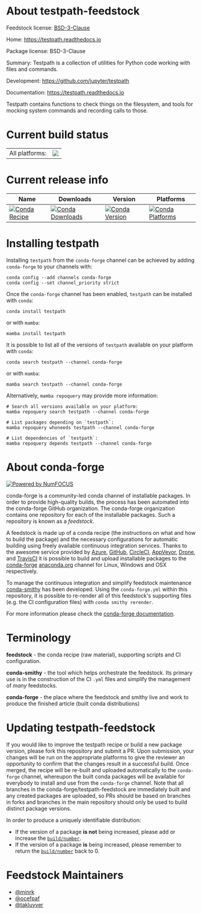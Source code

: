 About testpath-feedstock
========================

Feedstock license: [BSD-3-Clause](https://github.com/conda-forge/testpath-feedstock/blob/main/LICENSE.txt)

Home: https://testpath.readthedocs.io

Package license: BSD-3-Clause

Summary: Testpath is a collection of utilities for Python code working with files and commands.

Development: https://github.com/jupyter/testpath

Documentation: https://testpath.readthedocs.io

Testpath contains functions to check things on the filesystem,
and tools for mocking system commands and recording calls to those.


Current build status
====================


<table><tr><td>All platforms:</td>
    <td>
      <a href="https://dev.azure.com/conda-forge/feedstock-builds/_build/latest?definitionId=2064&branchName=main">
        <img src="https://dev.azure.com/conda-forge/feedstock-builds/_apis/build/status/testpath-feedstock?branchName=main">
      </a>
    </td>
  </tr>
</table>

Current release info
====================

| Name | Downloads | Version | Platforms |
| --- | --- | --- | --- |
| [![Conda Recipe](https://img.shields.io/badge/recipe-testpath-green.svg)](https://anaconda.org/conda-forge/testpath) | [![Conda Downloads](https://img.shields.io/conda/dn/conda-forge/testpath.svg)](https://anaconda.org/conda-forge/testpath) | [![Conda Version](https://img.shields.io/conda/vn/conda-forge/testpath.svg)](https://anaconda.org/conda-forge/testpath) | [![Conda Platforms](https://img.shields.io/conda/pn/conda-forge/testpath.svg)](https://anaconda.org/conda-forge/testpath) |

Installing testpath
===================

Installing `testpath` from the `conda-forge` channel can be achieved by adding `conda-forge` to your channels with:

```
conda config --add channels conda-forge
conda config --set channel_priority strict
```

Once the `conda-forge` channel has been enabled, `testpath` can be installed with `conda`:

```
conda install testpath
```

or with `mamba`:

```
mamba install testpath
```

It is possible to list all of the versions of `testpath` available on your platform with `conda`:

```
conda search testpath --channel conda-forge
```

or with `mamba`:

```
mamba search testpath --channel conda-forge
```

Alternatively, `mamba repoquery` may provide more information:

```
# Search all versions available on your platform:
mamba repoquery search testpath --channel conda-forge

# List packages depending on `testpath`:
mamba repoquery whoneeds testpath --channel conda-forge

# List dependencies of `testpath`:
mamba repoquery depends testpath --channel conda-forge
```


About conda-forge
=================

[![Powered by
NumFOCUS](https://img.shields.io/badge/powered%20by-NumFOCUS-orange.svg?style=flat&colorA=E1523D&colorB=007D8A)](https://numfocus.org)

conda-forge is a community-led conda channel of installable packages.
In order to provide high-quality builds, the process has been automated into the
conda-forge GitHub organization. The conda-forge organization contains one repository
for each of the installable packages. Such a repository is known as a *feedstock*.

A feedstock is made up of a conda recipe (the instructions on what and how to build
the package) and the necessary configurations for automatic building using freely
available continuous integration services. Thanks to the awesome service provided by
[Azure](https://azure.microsoft.com/en-us/services/devops/), [GitHub](https://github.com/),
[CircleCI](https://circleci.com/), [AppVeyor](https://www.appveyor.com/),
[Drone](https://cloud.drone.io/welcome), and [TravisCI](https://travis-ci.com/)
it is possible to build and upload installable packages to the
[conda-forge](https://anaconda.org/conda-forge) [anaconda.org](https://anaconda.org/)
channel for Linux, Windows and OSX respectively.

To manage the continuous integration and simplify feedstock maintenance
[conda-smithy](https://github.com/conda-forge/conda-smithy) has been developed.
Using the ``conda-forge.yml`` within this repository, it is possible to re-render all of
this feedstock's supporting files (e.g. the CI configuration files) with ``conda smithy rerender``.

For more information please check the [conda-forge documentation](https://conda-forge.org/docs/).

Terminology
===========

**feedstock** - the conda recipe (raw material), supporting scripts and CI configuration.

**conda-smithy** - the tool which helps orchestrate the feedstock.
                   Its primary use is in the construction of the CI ``.yml`` files
                   and simplify the management of *many* feedstocks.

**conda-forge** - the place where the feedstock and smithy live and work to
                  produce the finished article (built conda distributions)


Updating testpath-feedstock
===========================

If you would like to improve the testpath recipe or build a new
package version, please fork this repository and submit a PR. Upon submission,
your changes will be run on the appropriate platforms to give the reviewer an
opportunity to confirm that the changes result in a successful build. Once
merged, the recipe will be re-built and uploaded automatically to the
`conda-forge` channel, whereupon the built conda packages will be available for
everybody to install and use from the `conda-forge` channel.
Note that all branches in the conda-forge/testpath-feedstock are
immediately built and any created packages are uploaded, so PRs should be based
on branches in forks and branches in the main repository should only be used to
build distinct package versions.

In order to produce a uniquely identifiable distribution:
 * If the version of a package **is not** being increased, please add or increase
   the [``build/number``](https://docs.conda.io/projects/conda-build/en/latest/resources/define-metadata.html#build-number-and-string).
 * If the version of a package **is** being increased, please remember to return
   the [``build/number``](https://docs.conda.io/projects/conda-build/en/latest/resources/define-metadata.html#build-number-and-string)
   back to 0.

Feedstock Maintainers
=====================

* [@minrk](https://github.com/minrk/)
* [@ocefpaf](https://github.com/ocefpaf/)
* [@takluyver](https://github.com/takluyver/)

